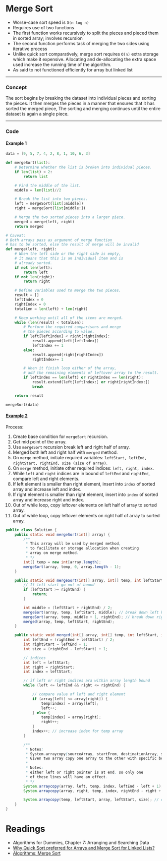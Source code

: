 # Merge Sort

- Worse-case sort speed is `O(n log n)`
- Requires use of two functions
- The first function works recursively to split the pieces and pieced them in sorted array; involves recursion
- The second function performs task of merging the two sides using iterative process
- Unlike quick sort comparatively, merge sort requires `O(n)` extra storage which make it expensive. Allocating and de-allocating the extra space used increase the running time of the algorithm.
- As said to not functioned efficiently for array but linked list

---

### Concept

The sort begins by breaking the dataset into individual pieces and sorting the pieces. It then merges the pieces in a manner that ensures that it has sorted the merged piece, The sorting and merging continues until the entire dataset is again a single piece.

---

### Code

#### Example 1

```python
data = [9, 5, 7, 4, 2, 8, 1, 10, 6, 3]

def mergeSort(list):
    # Determine whether the list is broken into individual pieces.
    if len(list) < 2:
        return list

    # Find the middle of the list.
    middle = len(list)//2

    # Break the list into two pieces.
    left = mergeSort(list[:middle])
    right = mergeSort(list[middle:])

    # Merge the two sorted pieces into a larger piece.
    merged = merge(left, right)
    return merged

# Caveat:
# Both arrays pass as argument of merge function
# has to be sorted, else the result of merge will be invalid
def merge(left, right):
    # When the left side or the right side is empty,
    # it means that this is an individual item and is
    # already sorted.
    if not len(left):
        return left
    if not len(right):
        return right

    # Define variables used to merge the two pieces.
    result = []
    leftIndex = 0
    rightIndex = 0
    totalLen = len(left) + len(right)

    # Keep working until all of the items are merged.
    while (len(result) < totalLen):
        # Perform the required comparisons and merge
        # the pieces according to value.
        if left[leftIndex] < right[rightIndex]:
            result.append(left[leftIndex])
            leftIndex += 1
        else:
            result.append(right[rightIndex])
            rightIndex+= 1

        # When it finish loop either of the array,
        # add the remaining elements of leftover array to the result.
        if leftIndex == len(left) or rightIndex == len(right):
            result.extend(left[leftIndex:] or right[rightIndex:])
            break

    return result

mergeSort(data)
```

#### [Example 2](https://www.youtube.com/watch?v=KF2j-9iSf4Q&ab_channel=HackerRank)

Process:

1. Create base condition for `mergeSort` recursion.
2. Get mid point of the array.
3. Use `mergeSort` recursion break left and right half of array.
4. Merged both left and right half with `merged` method.
5. On `merge` method, initiate required variables: `leftStart, leftEnd, rightStart, rightEnd, size (size of array)`.
6. On `merge` method, initiate other required indices: `left, right, index`.
7. While `left` and `right` indices are in bound of `leftEnd` and `rightEnd`, compare left and right elements.
8. If left element is smaller than right element, insert into `index` of sorted array and increase left and index.
9. If right element is smaller than right element, insert into `index` of sorted array and increase right and index.
10. Out of while loop, copy leftover elements on left half of array to sorted array.
11. Out of while loop, copy leftover elements on right half of array to sorted array.

```java
public class Solution {
    public static void mergeSort(int[] array) {
        /**
         * This array will be used by merged method,
         * to facilitate or storage allocation when creating
         * array on merge method.
         * */
        int[] temp = new int[array.length];
        mergeSort(array, temp, 0, array.length - 1);
    }

    public static void mergeSort(int[] array, int[] temp, int leftStart, int rightEnd) {
        // If left start go out of bound
        if (leftStart >= rightEnd) {
            return;
        }

        int middle = (leftStart + rightEnd) / 2;
        mergeSort(array, temp, leftStart, middle); // break down left half
        mergeSort(array, temp, middle + 1, rightEnd); // break down right hald
        merged(array, temp, leftStart, rightEnd);
    }

    public static void merged(int[] array, int[] temp, int leftStart, int rightEnd) {
        int leftEnd = (rightEnd + leftStart) / 2;
        int rightStart = leftEnd + 1;
        int size = (rightEnd - leftStart) + 1;

        // indices
        int left = leftStart;
        int right = rightStart;
        int index = leftStart;

        // if left or right indices ara within array length bound
        while (left <= leftEnd && right <= rightEnd) {

            // compare value of left and right element
            if (array[left] <= array[right]) {
                temp[index] = array[left];
                left++;
            } else {
                temp[index] = array[right];
                right++;
            }
            index++; // increase index for temp array
        }

        /**
         * Notes:
         * System.arraycopy(sourceArray, startFrom, destinationArray, startFrom, copyHowManyElements)
         * Given two array copy one array to the other with specific boundary.
         *
         * Notes:
         * either left or right pointer is at end, so only one
         * of these lines will have an effect.
         * */
        System.arraycopy(array, left, temp, index, leftEnd - left + 1); // copy remaining elements from the left side
        System.arraycopy(array, right, temp, index, rightEnd - right + 1); // copy remaining elements from right side

        System.arraycopy(temp, leftStart, array, leftStart, size); // copy everything from temp back to array
    }
}
```

# Readings

- Algorithms for Dummies, Chapter 7: Arranging and Searching Data
- [Why Quick Sort preferred for Arrays and Merge Sort for Linked Lists?](https://www.geeksforgeeks.org/why-quick-sort-preferred-for-arrays-and-merge-sort-for-linked-lists/)
- [Algorithms: Merge Sort](https://www.youtube.com/watch?v=KF2j-9iSf4Q&ab_channel=HackerRank)
